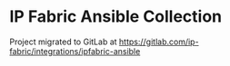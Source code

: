 # IP Fabric Ansible Collection

Project migrated to GitLab at https://gitlab.com/ip-fabric/integrations/ipfabric-ansible